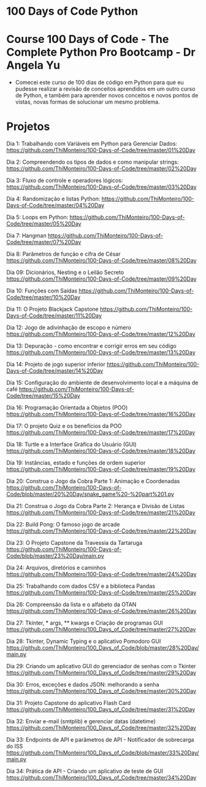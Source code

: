 # 100 Days of Code Python
# Course 100 Days of Code - The Complete Python Pro Bootcamp - Dr Angela Yu

* Comecei este curso de 100 dias de código em Python para que eu pudesse realizar a revisão de conceitos aprendidos em um outro curso de Python, e também para aprender novos conceitos e novos pontos de vistas, novas formas de solucionar um mesmo problema.

# Projetos

Dia 1: Trabalhando com Variáveis em Python para Gerenciar Dados:
https://github.com/ThiMonteiro/100-Days-of-Code/tree/master/01%20Day

Dia 2: Compreendendo os tipos de dados e como manipular strings:
https://github.com/ThiMonteiro/100-Days-of-Code/tree/master/02%20Day

Dia 3: Fluxo de controle e operadores lógicos:
https://github.com/ThiMonteiro/100-Days-of-Code/tree/master/03%20Day

Dia 4: Randomização e listas Python:
https://github.com/ThiMonteiro/100-Days-of-Code/tree/master/04%20Day

Dia 5: Loops em Python:
https://github.com/ThiMonteiro/100-Days-of-Code/tree/master/05%20Day

Dia 7: Hangman
https://github.com/ThiMonteiro/100-Days-of-Code/tree/master/07%20Day

Dia 8: Parâmetros de função e cifra de César
https://github.com/ThiMonteiro/100-Days-of-Code/tree/master/08%20Day

Dia 09: Dicionários, Nesting e o Leilão Secreto
https://github.com/ThiMonteiro/100-Days-of-Code/tree/master/09%20Day

Dia 10: Funções com Saídas
https://github.com/ThiMonteiro/100-Days-of-Code/tree/master/10%20Day

Dia 11: O Projeto Blackjack Capstone
https://github.com/ThiMonteiro/100-Days-of-Code/tree/master/11%20Day

Dia 12: Jogo de adivinhação de escopo e número
https://github.com/ThiMonteiro/100-Days-of-Code/tree/master/12%20Day

Dia 13: Depuração - como encontrar e corrigir erros em seu código
https://github.com/ThiMonteiro/100-Days-of-Code/tree/master/13%20Day

Dia 14: Projeto de jogo superior inferior
https://github.com/ThiMonteiro/100-Days-of-Code/tree/master/14%20Day

Dia 15: Configuração do ambiente de desenvolvimento local e a máquina de café
https://github.com/ThiMonteiro/100-Days-of-Code/tree/master/15%20Day

Dia 16: Programação Orientada a Objetos (POO)
https://github.com/ThiMonteiro/100-Days-of-Code/tree/master/16%20Day

Dia 17: O projeto Quiz e os benefícios da POO
https://github.com/ThiMonteiro/100-Days-of-Code/tree/master/17%20Day

Dia 18: Turtle e a Interface Gráfica do Usuário (GUI)
https://github.com/ThiMonteiro/100-Days-of-Code/tree/master/18%20Day

Dia 19: Instâncias, estado e funções de ordem superior
https://github.com/ThiMonteiro/100-Days-of-Code/tree/master/19%20Day

Dia 20: Construa o Jogo da Cobra Parte 1: Animação e Coordenadas
https://github.com/ThiMonteiro/100-Days-of-Code/blob/master/20%20Day/snake_game%20-%20part%201.py

Dia 21: Construa o Jogo da Cobra Parte 2: Herança e Divisão de Listas
https://github.com/ThiMonteiro/100-Days-of-Code/tree/master/21%20Day

Dia 22: Build Pong: O famoso jogo de arcade
https://github.com/ThiMonteiro/100-Days-of-Code/tree/master/22%20Day

Dia 23: O Projeto Capstone da Travessia da Tartaruga
https://github.com/ThiMonteiro/100-Days-of-Code/blob/master/23%20Day/main.py

Dia 24: Arquivos, diretórios e caminhos
https://github.com/ThiMonteiro/100-Days-of-Code/tree/master/24%20Day

Dia 25: Trabalhando com dados CSV e a biblioteca Pandas
https://github.com/ThiMonteiro/100-Days-of-Code/tree/master/25%20Day

Dia 26: Compreensão da lista e o alfabeto da OTAN
https://github.com/ThiMonteiro/100-Days-of-Code/tree/master/26%20Day

Dia 27: Tkinter, * args, ** kwargs e Criação de programas GUI
https://github.com/ThiMonteiro/100_Days_of_Code/tree/master/27%20Day

Dia 28: Tkinter, Dynamic Typing e o aplicativo Pomodoro GUI
https://github.com/ThiMonteiro/100_Days_of_Code/blob/master/28%20Day/main.py

Dia 29: Criando um aplicativo GUI do gerenciador de senhas com o Tkinter
https://github.com/ThiMonteiro/100_Days_of_Code/tree/master/29%20Day

Dia 30: Erros, exceções e dados JSON: melhorando a senha
https://github.com/ThiMonteiro/100_Days_of_Code/tree/master/30%20Day

Dia 31: Projeto Capstone do aplicativo Flash Card
https://github.com/ThiMonteiro/100_Days_of_Code/tree/master/31%20Day

Dia 32: Enviar e-mail (smtplib) e gerenciar datas (datetime)
https://github.com/ThiMonteiro/100_Days_of_Code/tree/master/32%20Day

Dia 33: Endpoints de API e parâmetros de API - Notificador de sobrecarga do ISS
https://github.com/ThiMonteiro/100_Days_of_Code/blob/master/33%20Day/main.py

Dia 34: Prática de API - Criando um aplicativo de teste de GUI
https://github.com/ThiMonteiro/100_Days_of_Code/tree/master/34%20Day
